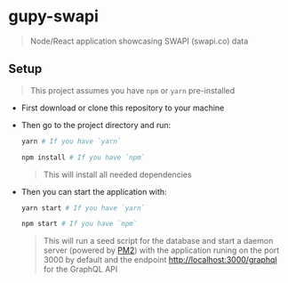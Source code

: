 # gupy-swapi

> Node/React application showcasing SWAPI (swapi.co) data

## Setup

> This project assumes you have `npm` or `yarn` pre-installed

- First download or clone this repository to your machine
- Then go to the project directory and run:
  ```bash
  yarn # If you have `yarn`

  npm install # If you have `npm`
  ```
  > This will install all needed dependencies

- Then you can start the application with:
  ```bash
  yarn start # If you have `yarn`

  npm start # If you have `npm`
  ```
  > This will run a seed script for the database and start a daemon server (powered by [PM2](http://pm2.keymetrics.io/)) with the application runing on the port 3000 by default and the endpoint [http://localhost:3000/graphql](http://localhost:3000/graphql) for the GraphQL API

